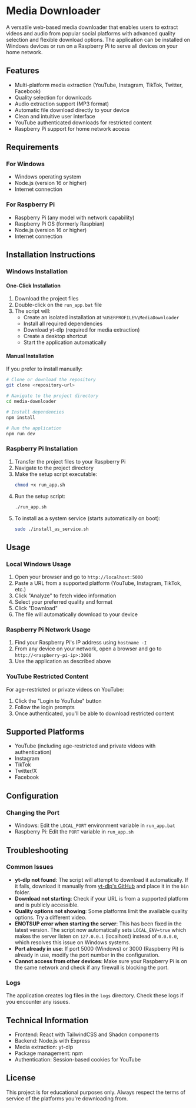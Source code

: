 # Media Downloader

A versatile web-based media downloader that enables users to extract videos and audio from popular social platforms with advanced quality selection and flexible download options. The application can be installed on Windows devices or run on a Raspberry Pi to serve all devices on your home network.

## Features

- Multi-platform media extraction (YouTube, Instagram, TikTok, Twitter, Facebook)
- Quality selection for downloads
- Audio extraction support (MP3 format)
- Automatic file download directly to your device
- Clean and intuitive user interface
- YouTube authenticated downloads for restricted content
- Raspberry Pi support for home network access

## Requirements

### For Windows
- Windows operating system
- Node.js (version 16 or higher)
- Internet connection

### For Raspberry Pi
- Raspberry Pi (any model with network capability)
- Raspberry Pi OS (formerly Raspbian)
- Node.js (version 16 or higher)
- Internet connection

## Installation Instructions

### Windows Installation

#### One-Click Installation
1. Download the project files
2. Double-click on the `run_app.bat` file
3. The script will:
   - Create an isolated installation at `%USERPROFILE%\MediaDownloader`
   - Install all required dependencies
   - Download yt-dlp (required for media extraction)
   - Create a desktop shortcut
   - Start the application automatically

#### Manual Installation
If you prefer to install manually:

```bash
# Clone or download the repository
git clone <repository-url>

# Navigate to the project directory
cd media-downloader

# Install dependencies
npm install

# Run the application
npm run dev
```

### Raspberry Pi Installation

1. Transfer the project files to your Raspberry Pi
2. Navigate to the project directory
3. Make the setup script executable:
   ```bash
   chmod +x run_app.sh
   ```
4. Run the setup script:
   ```bash
   ./run_app.sh
   ```
5. To install as a system service (starts automatically on boot):
   ```bash
   sudo ./install_as_service.sh
   ```

## Usage

### Local Windows Usage
1. Open your browser and go to `http://localhost:5000`
2. Paste a URL from a supported platform (YouTube, Instagram, TikTok, etc.)
3. Click "Analyze" to fetch video information
4. Select your preferred quality and format
5. Click "Download"
6. The file will automatically download to your device

### Raspberry Pi Network Usage
1. Find your Raspberry Pi's IP address using `hostname -I`
2. From any device on your network, open a browser and go to `http://<raspberry-pi-ip>:3000`
3. Use the application as described above

### YouTube Restricted Content
For age-restricted or private videos on YouTube:
1. Click the "Login to YouTube" button
2. Follow the login prompts
3. Once authenticated, you'll be able to download restricted content

## Supported Platforms

- YouTube (including age-restricted and private videos with authentication)
- Instagram
- TikTok
- Twitter/X
- Facebook

## Configuration

### Changing the Port
- Windows: Edit the `LOCAL_PORT` environment variable in `run_app.bat`
- Raspberry Pi: Edit the `PORT` variable in `run_app.sh`

## Troubleshooting

### Common Issues

- **yt-dlp not found**: The script will attempt to download it automatically. If it fails, download it manually from [yt-dlp's GitHub](https://github.com/yt-dlp/yt-dlp/releases) and place it in the `bin` folder.
- **Download not starting**: Check if your URL is from a supported platform and is publicly accessible.
- **Quality options not showing**: Some platforms limit the available quality options. Try a different video.
- **ENOTSUP error when starting the server**: This has been fixed in the latest version. The script now automatically sets `LOCAL_ENV=true` which makes the server listen on `127.0.0.1` (localhost) instead of `0.0.0.0`, which resolves this issue on Windows systems.
- **Port already in use**: If port 5000 (Windows) or 3000 (Raspberry Pi) is already in use, modify the port number in the configuration.
- **Cannot access from other devices**: Make sure your Raspberry Pi is on the same network and check if any firewall is blocking the port.

### Logs

The application creates log files in the `logs` directory. Check these logs if you encounter any issues.

## Technical Information

- Frontend: React with TailwindCSS and Shadcn components
- Backend: Node.js with Express
- Media extraction: yt-dlp
- Package management: npm
- Authentication: Session-based cookies for YouTube

## License

This project is for educational purposes only. Always respect the terms of service of the platforms you're downloading from.